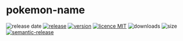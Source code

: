 # pokemon-name

![release date](https://img.shields.io/github/release-date/oscles/pokemon-names)
[![release](https://img.shields.io/github/v/release/oscles/pokemon-names)](https://github.com/oscles/pokemon-names/releases)
[![version](https://img.shields.io/github/package-json/v/oscles/pokemon-names/main)](https://www.npmjs.com/package/poke-names)
[![licence MIT](https://img.shields.io/npm/l/poke-names)](https://opensource.org/licenses/MIT)
![downloads](https://img.shields.io/github/downloads/oscles/pokemon-names/total?color=green)
![size](https://img.shields.io/github/languages/code-size/oscles/pokemon-names)
[![semantic-release](https://img.shields.io/badge/%20%20%F0%9F%93%A6%F0%9F%9A%80-semantic--release-e10079.svg?style=flat-square)](https://github.com/semantic-release/semantic-release)
